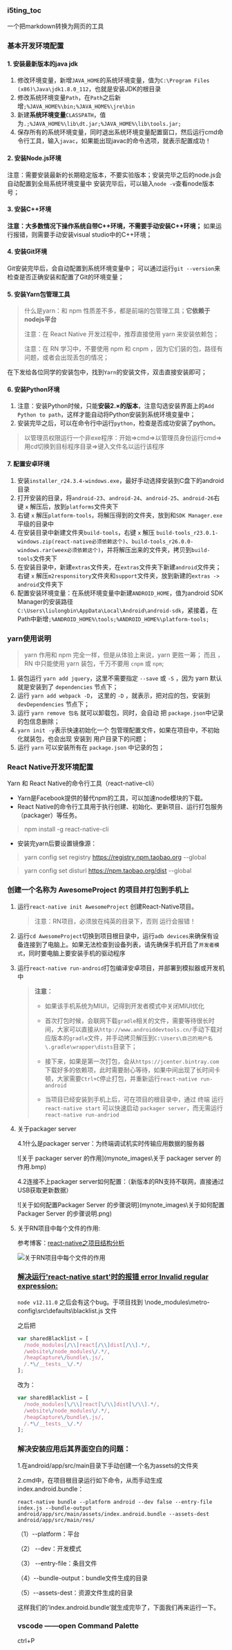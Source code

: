 ### i5ting_toc 

一个把markdown转换为网页的工具





### 基本开发环境配置

#### 1. 安装最新版本的java jdk

1. 修改环境变量，新增`JAVA_HOME`的系统环境变量，值为`C:\Program Files (x86)\Java\jdk1.8.0_112`，也就是安装JDK的根目录
2. 修改系统环境变量`Path`，在`Path`之后新增`;%JAVA_HOME%\bin;%JAVA_HOME%\jre\bin`
3. 新建**系统环境变量**`CLASSPATH`，值为`.;%JAVA_HOME%\lib\dt.jar;%JAVA_HOME%\lib\tools.jar;`
4. 保存所有的系统环境变量，同时退出系统环境变量配置窗口，然后运行cmd命令行工具，输入`javac`，如果能出现javac的命令选项，就表示配置成功！

#### 2. 安装Node.js环境

注意：需要安装最新的长期稳定版本，不要实验版本；安装完毕之后的node.js会自动配置到全局系统环境变量中
安装完毕后，可以输入`node -v`查看node版本号；

#### 3. 安装C++环境

**注意：大多数情况下操作系统自带C\++环境，不需要手动安装C\++环境；**
如果运行报错，则需要手动安装visual studio中的C\++环境；

#### 4. 安装Git环境

Git安装完毕后，会自动配置到系统环境变量中；
可以通过运行`git --version`来检查是否正确安装和配置了Git的环境变量；

#### 5. 安装Yarn包管理工具

> 什么是yarn：和 npm 性质差不多，都是前端的包管理工具；**它依赖于nodejs平台**
>
> 注意：在 React Native 开发过程中，推荐直接使用 yarn 来安装依赖包；
>
> 注意：在 RN 学习中，不要使用 npm 和 cnpm ，因为它们装的包，路径有问题，或者会出现丢包的情况；

在下发给各位同学的安装包中，找到`Yarn`的安装文件，双击直接安装即可；

#### 6. 安装Python环境

1. 注意：安装Python时候，只能**安装2.×的版本**，注意勾选安装界面上的`Add Python to path`，这样才能自动将Python安装到系统环境变量中；
2. 安装完毕之后，可以在命令行中运行`python`，检查是否成功安装了python。

> 以管理员权限运行一个非exe程序：开始=>cmd=>以管理员身份运行cmd=>用cd切换到目标程序目录=>键入文件名以运行该程序

#### 7. 配置安卓环境

1. 安装`installer_r24.3.4-windows.exe`，最好手动选择安装到C盘下的android目录
2. 打开安装的目录，将`android-23`、`android-24`、`android-25`、`android-26`右键 `x` 解压后，放到`platforms`文件夹下
3. 右键 `x` 解压`platform-tools`，将解压得到的文件夹，放到和`SDK Manager.exe`平级的目录中
4. 在安装目录中新建文件夹`build-tools`，右键 `x` 解压 `build-tools_r23.0.1-windows.zip(react-native必须依赖这个)`、`build-tools_r26.0.0-windows.rar(weex必须依赖这个)`，并将解压出来的文件夹，拷贝到`build-tools`文件夹下
5. 在安装目录中，新建`extras`文件夹，在`extras`文件夹下新建`android`文件夹；右键 `x` 解压`m2responsitory`文件夹和`support`文件夹，放到新建的`extras -> android`文件夹下
6. 配置安装环境变量：在系统环境变量中新建`ANDROID_HOME`，值为android SDK Manager的安装路径`C:\Users\liulongbin\AppData\Local\Android\android-sdk`，紧接着，在Path中新增`;%ANDROID_HOME%\tools;%ANDROID_HOME%\platform-tools;`





### yarn使用说明

> yarn 作用和 npm 完全一样，但是从体验上来说，yarn 更胜一筹； 而且 ， RN 中只能使用 yarn 装包，千万不要用 `cnpm` 或 `npm`;

1. 装包运行 `yarn add jquery`，这里不需要指定 `--save` 或 `-S` ，因为 yarn 默认就是安装到了 `dependencies` 节点下；
2. 运行 `yarn add webpack -D`， 这里的 `-D` ，就表示，把对应的包，安装到 `devDependencies` 节点下；
3. 运行 `yarn remove 包名` 就可以卸载包，同时，会自动 把 `package.json`中记录的包信息删除；
4. `yarn init -y`表示快速初始化一个 包管理配置文件，如果在项目中，不初始化就装包，也会出现 安装到 用户目录下的问题；
5. 运行 `yarn` 可以安装所有在 `package.json` 中记录的包；



### React Native开发环境配置

Yarn 和 React Native的命令行工具（react-native-cli）

+ Yarn是Facebook提供的替代npm的工具，可以加速node模块的下载。
+ React Native的命令行工具用于执行创建、初始化、更新项目、运行打包服务（packager）等任务。

> npm install -g react-native-cli

+ 安装完yarn后要设置镜像源：

> yarn config set registry https://registry.npm.taobao.org --global

> yarn config set disturl https://npm.taobao.org/dist --global







### 创建一个名称为 AwesomeProject 的项目并打包到手机上

1. 运行`react-native init AwesomeProject`  创建React-Native项目。

   > 注意：RN项目，必须放在纯英的目录下，否则 运行会报错！

2. 运行`cd AwesomeProject`切换到项目根目录中，运行`adb devices`来确保有设备连接到了电脑上。如果无法检查到设备列表，请先确保手机开启了`开发者模式`，同时要电脑上要安装手机的驱动程序

3. 运行`react-native run-android`打包编译安卓项目，并部署到模拟器或开发机中

   > **注意：**
   >
   > + 如果该手机系统为MIUI，记得到开发者模式中关闭MIUI优化
   >
   > + 首次打包时候，会联网下载`gradle`相关的文件，需要等待很长时间，大家可以直接从`http://www.androiddevtools.cn/`手动下载对应版本的`gradle`文件，并手动拷贝解压到`C:\Users\自己的用户名\.gradle\wrapper\dists`目录下；
   > + 接下来，如果是第一次打包，会从`https://jcenter.bintray.com`下载好多的依赖项，此时需要耐心等待，如果中间出现了长时间卡顿，大家需要`Ctrl+C`停止打包，并重新运行`react-native run-android`
   > + 当项目已经安装到手机上后，可在项目的根目录中，通过 终端 运行 `react-native start` 可以快速启动 `packager server`，而无需运行`react-native run-andriod`

4. 关于packager server

   4.1什么是packager server：为终端调试机实时传输应用数据的服务器

   ![关于 packager server 的作用](mynote_images\关于 packager server 的作用.bmp)

   4.2连接不上packager server如何配置：（新版本的RN支持不联网，直接通过USB获取更新数据）

   ![关于如何配置Packager Server 的步骤说明](mynote_images\关于如何配置Packager Server 的步骤说明.png)

   

5. 关于RN项目中每个文件的作用:

   参考博客：[react-native之项目结构分析](http://blog.csdn.net/dachaoxuexi/article/details/78676291)

   ![关于RN项目中每个文件的作用](mynote_images\关于RN项目中每个文件的作用.png)
   
   
   
   ### [解决运行'react-native start'时的报错 error Invalid regular expression: ](https://stackoverflow.com/questions/58120990/how-to-resolve-the-error-on-react-native-start)
   
     `node v12.11.0` 之后会有这个bug。于项目找到 \node_modules\metro-config\src\defaults\blacklist.js 文件
   
   之后把
   
   ~~~js
   var sharedBlacklist = [
     /node_modules[/\\]react[/\\]dist[/\\].*/,
     /website\/node_modules\/.*/,
     /heapCapture\/bundle\.js/,
     /.*\/__tests__\/.*/
   ];
   ~~~
   
   改为：
   
   ~~~js
   var sharedBlacklist = [
     /node_modules[\/\\]react[\/\\]dist[\/\\].*/,
     /website\/node_modules\/.*/,
     /heapCapture\/bundle\.js/,
     /.*\/__tests__\/.*/
   ];
   ~~~
   
   
   
   
   
   ### 解决安装应用后其界面空白的问题：
   
   1.在android/app/src/main目录下手动创建一个名为assets的文件夹
   
   2.cmd中，在项目根目录运行如下命令，从而手动生成index.android.bundle：
   
   `react-native bundle --platform android --dev false --entry-file index.js --bundle-output android/app/src/main/assets/index.android.bundle --assets-dest android/app/src/main/res/`
   
   （1）--platform：平台
   
   （2） --dev：开发模式
   
   （3） --entry-file：条目文件
   
   （4）--bundle-output：bundle文件生成的目录
   
   （5）--assets-dest：资源文件生成的目录
   
   这样我们的‘index.android.bundle’就生成完毕了，下面我们再来运行一下。
   
   
   
   
   
   
   
   ### vscode ——open Command Palette
   
   ctrl+P
   
   
   
   





















